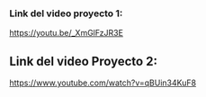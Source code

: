 ### Link del video proyecto 1:

https://youtu.be/_XmGlFzJR3E

## Link del video Proyecto 2:

https://www.youtube.com/watch?v=qBUin34KuF8
